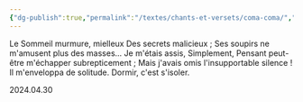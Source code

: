 ```yaml
---
{"dg-publish":true,"permalink":"/textes/chants-et-versets/coma-coma/","created":"2024-12-16T13:46:39.058+01:00","updated":"2024-05-26T05:11:12.797+02:00"}
---
```



Le Sommeil murmure, mielleux
Des secrets malicieux ;
Ses soupirs ne m'amusent plus des masses...
Je m'étais assis,
Simplement,
Pensant peut-être m'échapper subrepticement ;
Mais j'avais omis l'insupportable silence !
Il m'enveloppa de solitude.
Dormir, c'est s'isoler.

2024.04.30